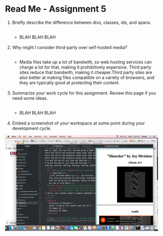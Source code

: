 <h1>Read Me - Assignment 5</h1>

<ol><li>Briefly describe the difference between divs, classes, ids, and spans.</li><br>
<ul><li>BLAH BLAH BLAH</li></ul><br>
<li>Why might I consider third-party over self-hosted media?</li><br>
<ul><li>Media files take up a lot of bandwith, so web hosting services can charge a lot for that, making it prohibitively expensive. Third party sites reduce that bandwith, making it cheaper.Third party sites are also better at making files compatible on a variety of browsers, and they are typically good at protecting their content.</li></ul><br>
<li>Summarize your work cycle for this assignment. Review this page if you need some ideas.</li><br>
<ul><li>BLAH BLAH BLAH</li></ul><br>
<li>Embed a screenshot of your workspace at some point during your development cycle.</li></ol>
<img src="./images/screenshot6.png">

